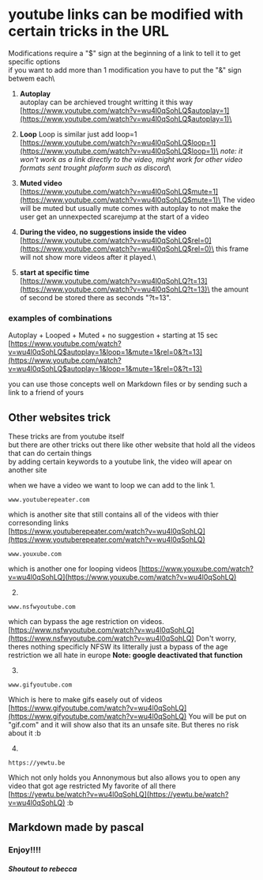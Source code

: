 # youtube links can be modified with certain tricks in the URL

Modifications require a "$" sign at the beginning of a link to tell it to get specific options\
if you want to add more than 1 modification you have to put the "&" sign betwem each\

1. **Autoplay**\
autoplay can be archieved trought writting it this way\
[https://www.youtube.com/watch?v=wu4l0qSohLQ$autoplay=1](https://www.youtube.com/watch?v=wu4l0qSohLQ$autoplay=1)\

2. **Loop**
Loop is similar just add loop=1\
[https://www.youtube.com/watch?v=wu4l0qSohLQ$loop=1](https://www.youtube.com/watch?v=wu4l0qSohLQ$loop=1)\
_note: it won't work as a link directly to the video, might work for other video formats sent trought plaform such as discord_\

3. **Muted video**\
[https://www.youtube.com/watch?v=wu4l0qSohLQ$mute=1](https://www.youtube.com/watch?v=wu4l0qSohLQ$mute=1)\
The video will be muted but usually mute comes with autoplay to not make the user get an unnexpected scarejump at the start of a video

4. **During the video, no suggestions inside the video**\
[https://www.youtube.com/watch?v=wu4l0qSohLQ$rel=0](https://www.youtube.com/watch?v=wu4l0qSohLQ$rel=0)\
this frame will not show more videos after it played.\

5. **start at specific time**\
[https://www.youtube.com/watch?v=wu4l0qSohLQ?t=13](https://www.youtube.com/watch?v=wu4l0qSohLQ?t=13)\
the amount of second be stored there as seconds "?t=13".

### examples of combinations

Autoplay + Looped + Muted + no suggestion + starting at 15 sec\
[https://www.youtube.com/watch?v=wu4l0qSohLQ$autoplay=1&loop=1&mute=1&rel=0&?t=13](https://www.youtube.com/watch?v=wu4l0qSohLQ$autoplay=1&loop=1&mute=1&rel=0&?t=13)

you can use those concepts well on Markdown files or by sending such a link to a friend of yours

## Other websites trick
These tricks are from youtube itself\
but there are other tricks out there like other website that hold all the videos that can do certain things\
by adding certain keywords to a youtube link, the video will apear on another site



when we have a video we want to loop we can add to the link 
1.
```
www.youtuberepeater.com
```

which is another site that still contains all of the videos with thier corresonding links\
[https://www.youtuberepeater.com/watch?v=wu4l0qSohLQ](https://www.youtuberepeater.com/watch?v=wu4l0qSohLQ)

```
www.youxube.com
```
which is another one for looping videos
[https://www.youxube.com/watch?v=wu4l0qSohLQ](https://www.youxube.com/watch?v=wu4l0qSohLQ)

2.
```
www.nsfwyoutube.com
```
which can bypass the age restriction on videos.
[https://www.nsfwyoutube.com/watch?v=wu4l0qSohLQ](https://www.nsfwyoutube.com/watch?v=wu4l0qSohLQ)
Don't worry, theres nothing specificly NFSW its litterally just a bypass of the age restriction we all hate in europe
**Note: google deactivated that function**

3.
```
www.gifyoutube.com
```
Which is here to make gifs easely out of videos
[https://www.gifyoutube.com/watch?v=wu4l0qSohLQ](https://www.gifyoutube.com/watch?v=wu4l0qSohLQ)
You will be put on "gif.com" and it will show also that its an unsafe site.
But theres no risk about it :b


4.
```
https://yewtu.be
```
Which not only holds you Annonymous but also allows you to open any video that got age restricted
My favorite of all there
[https://yewtu.be/watch?v=wu4l0qSohLQ](https://yewtu.be/watch?v=wu4l0qSohLQ)
:b

## Markdown made by pascal
### Enjoy!!!!

##### Shoutout to rebecca

